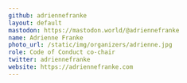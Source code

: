 ```yaml
---
github: adriennefranke
layout: default
mastodon: https://mastodon.world/@adriennefranke
name: Adrienne Franke
photo_url: /static/img/organizers/adrienne.jpg
role: Code of Conduct co-chair
twitter: adriennefranke
website: https://adriennefranke.com
---
```

